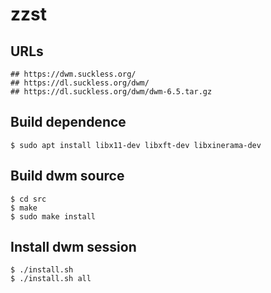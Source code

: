 zzst
====

## URLs

    ## https://dwm.suckless.org/
    ## https://dl.suckless.org/dwm/
    ## https://dl.suckless.org/dwm/dwm-6.5.tar.gz

## Build dependence

    $ sudo apt install libx11-dev libxft-dev libxinerama-dev

## Build dwm source

    $ cd src
    $ make
    $ sudo make install

## Install dwm session

    $ ./install.sh
    $ ./install.sh all
